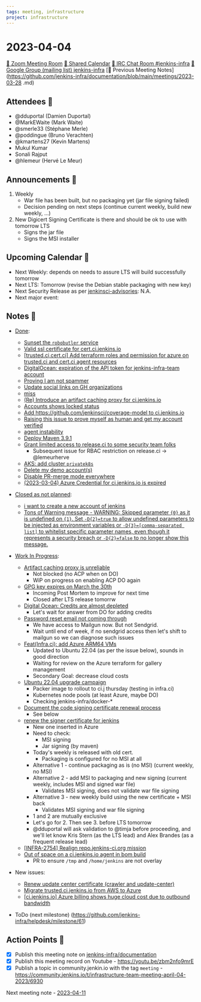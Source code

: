 ```yaml
---
tags: meeting, infrastructure
project: infrastructure
---
```

<!-- markdownlint-disable MD026-->

# 2023-04-04

[:movie_camera: Zoom Meeting Room](https://zoom.us/j/92454301214?pwd=aEVoUi9EanpaakN3L1ZxRlpDQk5Ddz09)
[:calendar: Shared Calendar](https://jenkins.io/event-calendar/)
[:speech_balloon: IRC Chat Room #jenkins-infra](https://jenkins.io/chat/#jenkins-infra)
[:email: Google Group (mailing list) jenkins-infra](https://groups.google.com/g/jenkins-infra)
[🧠 Previous Meeting Notes](https://github.com/jenkins-infra/documentation/blob/main/meetings/2023-03-28
.md)

## Attendees 👥


<!-- Handles are community.jenkins.io handles -->
* @dduportal (Damien Duportal)
* @MarkEWaite (Mark Waite)
* @smerle33 (Stéphane Merle)
* @poddingue (Bruno Verachten)
* @kmartens27 (Kevin Martens)
* Mukul Kumar
* Sonali Rajput
* @hlemeur (Hervé Le Meur)

## Announcements :loudspeaker:

1. Weekly
    * War file has been built, but no packaging yet (jar file signing failed)
    * Decision pending on next steps (continue current weekly, build new weekly, ...)
2. New Digicert Signing Certificate is there and should be ok to use with tomorrow LTS
    * Signs the jar file
    * Signs the MSI installer 

## Upcoming Calendar 📆

* Next Weekly: depends on needs to assure LTS will build successfully tomorrow
* Next LTS: Tomorrow (revise the Debian stable packaging with new key)
* Next Security Release as per [jenkinsci-advisories](https://groups.google.com/g/jenkinsci-advisories): N.A.
* Next major event:

## Notes :book:


* [Done](https://github.com/jenkins-infra/helpdesk/milestone/60?closed=1):
  * [Sunset the `robobutler` service](https://github.com/jenkins-infra/helpdesk/issues/3437)
  * [Valid ssl certificate for cert.ci.jenkins.io](https://github.com/jenkins-infra/helpdesk/issues/3337)
  * [[trusted.ci,cert.ci] Add terraform roles and permission for azure on trusted.ci and cert.ci agent resources](https://github.com/jenkins-infra/helpdesk/issues/3470)
  * [DigitalOcean: expiration of the API token for jenkins-infra-team account](https://github.com/jenkins-infra/helpdesk/issues/3488)
  * [Proving I am not spammer](https://github.com/jenkins-infra/helpdesk/issues/3410)
  * [Update social links on GH organizations](https://github.com/jenkins-infra/helpdesk/issues/3441)
  * [miss](https://github.com/jenkins-infra/helpdesk/issues/3477)
  * [(Re) Introduce an artifact caching proxy for ci.jenkins.io](https://github.com/jenkins-infra/helpdesk/issues/2752)
  * [Accounts shows locked status](https://github.com/jenkins-infra/helpdesk/issues/3473)
  * [Add https://github.com/jenkinsci/coverage-model to ci.jenkins.io](https://github.com/jenkins-infra/helpdesk/issues/3483)
  * [Raising this issue to prove myself as human and get my account verified](https://github.com/jenkins-infra/helpdesk/issues/3476)
  * [agent instability](https://github.com/jenkins-infra/helpdesk/issues/3451)
  * [Deploy Maven 3.9.1](https://github.com/jenkins-infra/helpdesk/issues/3482)
  * [Grant limited access to release.ci to some security team folks](https://github.com/jenkins-infra/helpdesk/issues/3426)
      * Subsequent issue for RBAC restriction on release.ci -> @lemeurherve 
  * [AKS: add cluster `privatek8s`](https://github.com/jenkins-infra/helpdesk/issues/2844)
  * [Delete my demo account(s)](https://github.com/jenkins-infra/helpdesk/issues/3480)
  * [Disable PR-merge mode everywhere](https://github.com/jenkins-infra/helpdesk/issues/3474)
  * [(2023-03-04) Azure Credential for ci.jenkins.io is expired](https://github.com/jenkins-infra/helpdesk/issues/3459)

* [Closed as not planned](https://github.com/jenkins-infra/helpdesk/milestone/60?closed=1):
  * [i want to create a new account of jenkins](https://github.com/jenkins-infra/helpdesk/issues/3450)
  * [Tons of Warning message - WARNING: Skipped parameter `{0}` as it is undefined on `{1}`. Set `-D{2}=true` to allow undefined parameters to be injected as environment variables or `-D{3}=[comma-separated list]` to whitelist specific parameter names, even though it represents a security breach or `-D{2}=false` to no longer show this message.](https://github.com/jenkins-infra/helpdesk/issues/3475)

* [Work In Progress](https://github.com/jenkins-infra/helpdesk/milestone/60):
  * [Artifact caching proxy is unreliable](https://github.com/jenkins-infra/helpdesk/issues/3481)
      * Not blocked (no ACP when on DO)
      * WiP on progress on enabling ACP DO again
  * [GPG key expires on March the 30th](https://github.com/jenkins-infra/helpdesk/issues/3457)
      * Incoming Post Mortem to improve for next time
      * Closed after LTS release tomorrw
  * [Digital Ocean: Credits are almost depleted](https://github.com/jenkins-infra/helpdesk/issues/3487)
      * Let's wait for answer from DO for adding credits
  * [Password reset email not coming through](https://github.com/jenkins-infra/helpdesk/issues/3478)
      * We have access to Mailgun now. But not Sendgrid.
      * Wait until end of week, if no sendgrid access then let's shift to mailgun so we can diagnose such issues
  * [Feat(Infra.ci): add Azure ARM64 VMs](https://github.com/jenkins-infra/helpdesk/issues/3471)
      * Updated to Ubuntu 22.04 (as per the issue below), sounds in good direction
      * Waiting for review on the Azure terraform for gallery management
      * Secondary Goal: decrease cloud costs
  * [Ubuntu 22.04 upgrade campaign](https://github.com/jenkins-infra/helpdesk/issues/2982)
      * Packer image to rollout to ci.j thursday (testing in infra.ci)
      * Kubernetes node pools (at least Azure, maybe DO)
      * Checking jenkins-infra/docker-* 
  * [Document the code signing certificate renewal process](https://github.com/jenkins-infra/helpdesk/issues/3361)
      * See below
  * [renew the signer certificate for jenkins](https://github.com/jenkins-infra/helpdesk/issues/3323)
      * New one inserted in Azure
      * Need to check:
          * MSI signing
          * Jar signing (by maven)
      * Today's weekly is released with old cert.
          * Packaging is configured for no MSI at all
      * Alternative 1 - continue packaging as is (no MSI) (current weekly, no MSI)
      * Alternative 2 - add MSI to packaging and new signing (current weekly, includes MSI and signed war file)
          * Validates MSI signing, does not validate war file signing
      * Alternative 3 - new weekly build using the new certificate + MSI back
          * Validates MSI signing and war file signing
      * 1 and 2 are mutually exclusive
      * Let's go for 2. Then see 3. before LTS tomorrow
      * @dduportal will ask validation to @timja before proceeding, and we'll let know Kris Stern (as the LTS lead) and Alex Brandes (as a frequent release lead)
  * [[INFRA-2754] Realign repo.jenkins-ci.org mission](https://github.com/jenkins-infra/helpdesk/issues/2322)
  * [Out of space on a ci.jenkins.io agent in bom build](https://github.com/jenkins-infra/helpdesk/issues/3423)
      * PR to ensure `/tmp` and `/home/jenkins` are not overlay

* New issues:
  * [Renew update center certificate (crawler and update-center)](https://github.com/jenkins-infra/helpdesk/issues/3489)
  * [Migrate trusted.ci.jenkins.io from AWS to Azure](https://github.com/jenkins-infra/helpdesk/issues/3486)
  * [[ci.jenkins.io] Azure billing shows huge cloud cost due to outbound bandwidth](https://github.com/jenkins-infra/helpdesk/issues/3485)

* ToDo (next milestone) (https://github.com/jenkins-infra/helpdesk/milestone/61)

## Action Points :muscle:

<!-- How To: https://github.com/jenkins-infra/runbooks/tree/main/meetings -->
* [x] Publish this meeting note on [jenkins-infra/documentation](https://github.com/jenkins-infra/documentation) 
* [x] Publish this meeting record on Youtube - https://youtu.be/zbm2nfo9mrE
* [x] Publish a topic in community.jenkin.io with the tag `meeting` - https://community.jenkins.io/t/infrastructure-team-meeting-april-04-2023/6930

Next meeting note - [2023-04-11](https://github.com/jenkins-infra/documentation/blob/main/meetings/2023-04-11.md) 